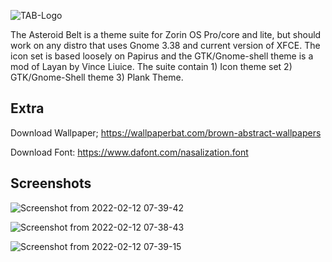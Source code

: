 
![TAB-Logo](https://user-images.githubusercontent.com/60283532/153700373-9ef2c4de-6d7d-4220-86ad-46984b840f80.png)

The Asteroid Belt is a theme suite for Zorin OS Pro/core and lite, but should work on any distro that uses Gnome 3.38 and current version of XFCE.
The icon set is based loosely on Papirus and the GTK/Gnome-shell theme is a mod of Layan by Vince Liuice.
The suite contain 1) Icon theme set 2) GTK/Gnome-Shell theme 3) Plank Theme.


Extra
--
Download Wallpaper; https://wallpaperbat.com/brown-abstract-wallpapers

Download Font: https://www.dafont.com/nasalization.font


Screenshots
--
![Screenshot from 2022-02-12 07-39-42](https://user-images.githubusercontent.com/60283532/153702004-6f40b51f-c9bc-472f-b2f9-3f8b77ccc6dc.png)

![Screenshot from 2022-02-12 07-38-43](https://user-images.githubusercontent.com/60283532/153702099-417ab59c-c3d8-4cbd-ac70-187c5ed12393.png)

![Screenshot from 2022-02-12 07-39-15](https://user-images.githubusercontent.com/60283532/153702105-eab17bae-14a7-47e9-8c9b-3f1fa8de4746.png)
